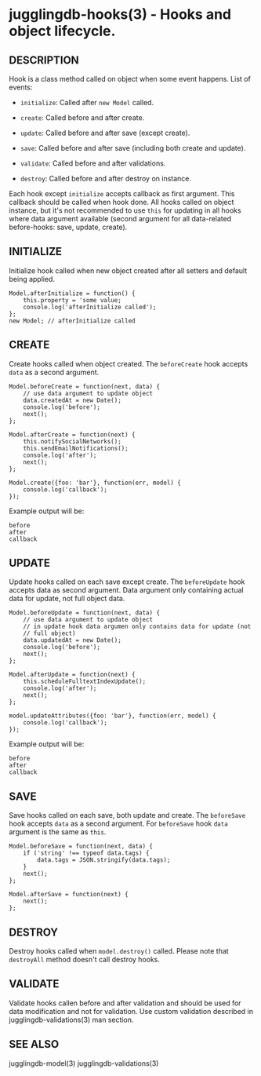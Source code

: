 jugglingdb-hooks(3) - Hooks and object lifecycle.
===================

## DESCRIPTION

Hook is a class method called on object when some event happens. List of events:

* `initialize`:
Called after `new Model` called.

* `create`:
Called before and after create.

* `update`:
Called before and after save (except create).

* `save`:
Called before and after save (including both create and update).

* `validate`:
Called before and after validations.

* `destroy`:
Called before and after destroy on instance.


Each hook except `initialize` accepts callback as first argument. This callback
should be called when hook done. All hooks called on object instance, but it's
not recommended to use `this` for updating in all hooks where data argument
available (second argument for all data-related before-hooks: save, update,
create).

## INITIALIZE

Initialize hook called when new object created after all setters and default
being applied.

    Model.afterInitialize = function() {
        this.property = 'some value;
        console.log('afterInitialize called');
    };
    new Model; // afterInitialize called

## CREATE

Create hooks called when object created.
The `beforeCreate` hook accepts `data` as a second argument.

    Model.beforeCreate = function(next, data) {
        // use data argument to update object
        data.createdAt = new Date();
        console.log('before');
        next();
    };

    Model.afterCreate = function(next) {
        this.notifySocialNetworks();
        this.sendEmailNotifications();
        console.log('after');
        next();
    };

    Model.create({foo: 'bar'}, function(err, model) {
        console.log('callback');
    });

Example output will be:

    before
    after
    callback

## UPDATE

Update hooks called on each save except create. 
The `beforeUpdate` hook accepts data as second argument.
Data argument only containing actual data for update, not full object data.

    Model.beforeUpdate = function(next, data) {
        // use data argument to update object
        // in update hook data argumen only contains data for update (not
        // full object)
        data.updatedAt = new Date();
        console.log('before');
        next();
    };

    Model.afterUpdate = function(next) {
        this.scheduleFulltextIndexUpdate();
        console.log('after');
        next();
    };

    model.updateAttributes({foo: 'bar'}, function(err, model) {
        console.log('callback');
    });

Example output will be:

    before
    after
    callback

## SAVE

Save hooks called on each save, both update and create.
The `beforeSave` hook accepts `data` as a second argument.
For `beforeSave` hook `data` argument is the same as `this`.

    Model.beforeSave = function(next, data) {
        if ('string' !== typeof data.tags) {
            data.tags = JSON.stringify(data.tags);
        }
        next();
    };

    Model.afterSave = function(next) {
        next();
    };

## DESTROY

Destroy hooks called when `model.destroy()` called. Please note that
`destroyAll` method doesn't call destroy hooks.

## VALIDATE

Validate hooks callen before and after validation and should be used for data
modification and not for validation. Use custom validation described in
jugglingdb-validations(3) man section.

## SEE ALSO

jugglingdb-model(3)
jugglingdb-validations(3)

